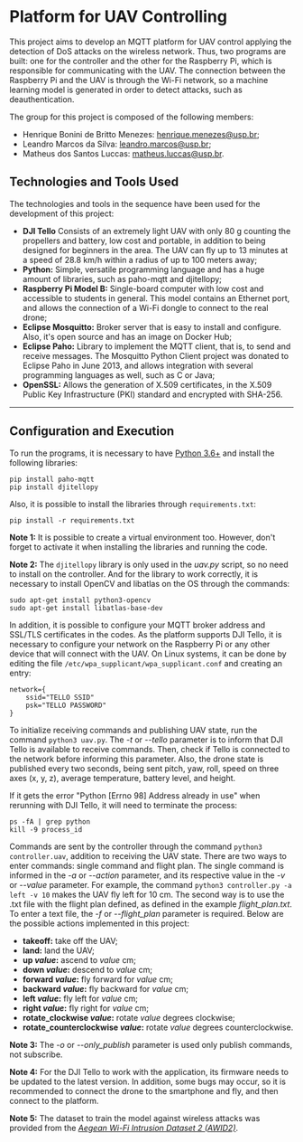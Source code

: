 # Platform for UAV Controlling

This project aims to develop an MQTT platform for UAV control applying the detection of DoS attacks on the wireless network. Thus, two programs are built: one for the controller and the other for the Raspberry Pi, which is responsible for communicating with the UAV. The connection between the Raspberry Pi and the UAV is through the Wi-Fi network, so a machine learning model is generated in order to detect attacks, such as deauthentication.

The group for this project is composed of the following members:

- Henrique Bonini de Britto Menezes: henrique.menezes@usp.br;
- Leandro Marcos da Silva: leandro.marcos@usp.br;
- Matheus dos Santos Luccas: matheus.luccas@usp.br.

## Technologies and Tools Used
The technologies and tools in the sequence have been used for the development of this project:

- **DJI Tello** Consists of an extremely light UAV with only 80 g counting the propellers and battery, low cost and portable, in addition to being designed for beginners in the area. The UAV can fly up to 13 minutes at a speed of 28.8 km/h within a radius of up to 100 meters away;
- **Python:** Simple, versatile programming language and has a huge amount of libraries, such as paho-mqtt and djitellopy;
- **Raspberry Pi Model B:** Single-board computer with low cost and accessible to students in general. This model contains an Ethernet port, and allows the connection of a Wi-Fi dongle to connect to the real drone;
- **Eclipse Mosquitto:** Broker server that is easy to install and configure. Also, it's open source and has an image on Docker Hub;
- **Eclipse Paho:** Library to implement the MQTT client, that is, to send and receive messages. The Mosquitto Python Client project was donated to Eclipse Paho in June 2013, and allows integration with several programming languages as well, such as C or Java;
- **OpenSSL:** Allows the generation of X.509 certificates, in the X.509 Public Key Infrastructure (PKI) standard and encrypted with SHA-256.

-----

## Configuration and Execution

To run the programs, it is necessary to have [Python 3.6+](https://www.python.org/) and install the following libraries:

````
pip install paho-mqtt
pip install djitellopy
````

Also, it is possible to install the libraries through ```requirements.txt```:

```
pip install -r requirements.txt
```

__Note 1:__ It is possible to create a virtual environment too. However, don't forget to activate it when installing the libraries and running the code.

__Note 2:__ The ```djitellopy``` library is only used in the _uav.py_ script, so no need to install on the controller. And for the library to work correctly, it is necessary to install OpenCV and libatlas on the OS through the commands:

```
sudo apt-get install python3-opencv
sudo apt-get install libatlas-base-dev
```

In addition, it is possible to configure your MQTT broker address and SSL/TLS certificates in the codes. As the platform supports DJI Tello, it is necessary to configure your network on the Raspberry Pi or any other device that will connect with the UAV. On Linux systems, it can be done by editing the file ```/etc/wpa_supplicant/wpa_supplicant.conf``` and creating an entry:

````
network={
    ssid="TELLO SSID"
    psk="TELLO PASSWORD"
}
````

To initialize receiving commands and publishing UAV state, run the command ```python3 uav.py```. The _-t_ or _--tello_ parameter is to inform that DJI Tello is available to receive commands. Then, check if Tello is connected to the network before informing this parameter. Also, the drone state is published every two seconds, being sent pitch, yaw, roll, speed on three axes (x, y, z), average temperature, battery level, and height.

If it gets the error "Python [Errno 98] Address already in use" when rerunning with DJI Tello, it will need to terminate the process:

```
ps -fA | grep python
kill -9 process_id
```

Commands are sent by the controller through the command ```python3 controller.uav```, addition to receiving the UAV state. There are two ways to enter commands: single command and flight plan. The single command is informed in the _-a_ or _--action_ parameter, and its respective value in the _-v_ or _--value_ parameter. For example, the command ```python3 controller.py -a left -v 10``` makes the UAV fly left for 10 cm. The second way is to use the .txt file with the flight plan defined, as defined in the example _flight_plan.txt_. To enter a text file, the _-f_ or _--flight_plan_ parameter is required. Below are the possible actions implemented in this project:

- **takeoff:** take off the UAV;
- **land:** land the UAV;
- **up _value_:** ascend to _value_ cm;
- **down _value_:** descend to _value_ cm;
- **forward _value_:** fly forward for _value_ cm;
- **backward _value_:** fly backward for _value_ cm;
- **left _value_:** fly left for _value_ cm;
- **right _value_:** fly right for _value_ cm;
- **rotate_clockwise _value_:** rotate _value_ degrees clockwise;
- **rotate_counterclockwise _value_:** rotate _value_ degrees counterclockwise.

__Note 3:__ The _-o_ or _--only_publish_ parameter is used only publish commands, not subscribe.

__Note 4:__ For the DJI Tello to work with the application, its firmware needs to be updated to the latest version. In addition, some bugs may occur, so it is recommended to connect the drone to the smartphone and fly, and then connect to the platform.

__Note 5:__ The dataset to train the model against wireless attacks was provided from the _[Aegean Wi-Fi Intrusion Dataset 2 (AWID2)](https://icsdweb.aegean.gr/awid/awid2)_.
